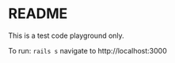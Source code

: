 # README

This is a test code playground only.

To run:
`rails s`
navigate to
http://localhost:3000

